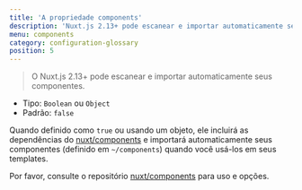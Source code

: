 ```yaml
---
title: 'A propriedade components'
description: 'Nuxt.js 2.13+ pode escanear e importar automaticamente seus componentes usando o módulo @nuxt/components'
menu: components
category: configuration-glossary
position: 5
---
```


> O Nuxt.js 2.13+ pode escanear e importar automaticamente seus componentes.

- Tipo: `Boolean` ou `Object`
- Padrão: `false`

Quando definido como `true` ou usando um objeto, ele incluirá as dependências do [nuxt/components](https://github.com/nuxt/components) e importará automaticamente seus componentes (definido em `~/components`) quando você usá-los em seus templates.

<base-alert type="info">

Por favor, consulte o repositório [nuxt/components](https://github.com/nuxt/components) para uso e opções.

</base-alert>
